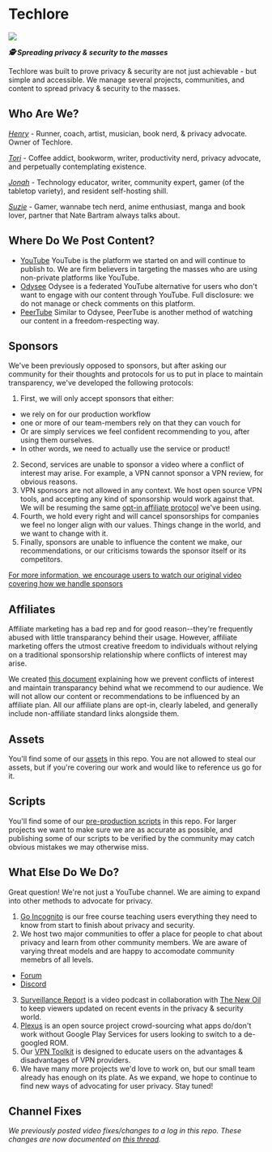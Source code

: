 # Techlore
<img src="https://github.com/techlore/channel-content/blob/master/Assets/2022%20Cover%20Art.jpg">

***🕵️ Spreading privacy & security to the masses***

Techlore was built to prove privacy & security are not just achievable - but simple and accessible. We manage several projects, communities, and content to spread privacy & security to the masses.

## Who Are We?
[*Henry*](https://hen.omg.lol/) - Runner, coach, artist, musician, book nerd, & privacy advocate. Owner of Techlore.

[*Tori*](https://tori.omg.lol/) - Coffee addict, bookworm, writer, productivity nerd, privacy advocate, and perpetually contemplating existence.

[*Jonah*](https://jonah.omg.lol/) - Technology educator, writer, community expert, gamer (of the tabletop variety), and resident self-hosting shill.

[*Suzie*](https://suzie.omg.lol) - Gamer, wannabe tech nerd, anime enthusiast, manga and book lover, partner that Nate Bartram always talks about.

## Where Do We Post Content?

- [YouTube](https://youtube.com/techlore) YouTube is the platform we started on and will continue to publish to. We are firm believers in targeting the masses who are using non-private platforms like YouTube. 
- [Odysee](https://odysee.com/@techlore:3) Odysee is a federated YouTube alternative for users who don't want to engage with our content through YouTube. Full disclosure: we do not manage or check comments on this platform.
- [PeerTube](https://tilvids.com/c/techlore_channel/videos) Similar to Odysee, PeerTube is another method of watching our content in a freedom-respecting way.

## Sponsors
We've been previously opposed to sponsors, but after asking our community for their thoughts and protocols for us to put in place to maintain transparency, we've developed the following protocols: 
1. First, we will only accept sponsors that either:
* we rely on for our production workflow
* one or more of our team-members rely on that they can vouch for
* Or are simply services we feel confident recommending to you, after using them ourselves.
* In other words, we need to actually use the service or product!
2. Second, services are unable to sponsor a video where a conflict of interest may arise. For example, a VPN cannot sponsor a VPN review, for obvious reasons.
3. VPN sponsors are not allowed in any context. We host open source VPN tools, and accepting any kind of sponsorship would work against that. We will be resuming the same [opt-in affiliate protocol](https://github.com/techlore/VPN-reviews#affiliate-plans--sponsorships) we've been using.
4. Fourth, we hold every right and will cancel sponsorships for companies we feel no longer align with our values. Things change in the world, and we want to change with it.
5. Finally, sponsors are unable to influence the content we make, our recommendations, or our criticisms towards the sponsor itself or its competitors.

[For more information, we encourage users to watch our original video covering how we handle sponsors](https://youtu.be/ZBO1Z7ixVis)


## Affiliates
Affiliate marketing has a bad rep and for good reason--they're frequently abused with little transparancy behind their usage. However, affiliate marketing offers the utmost creative freedom to individuals without relying on a traditional sponsorship relationship where conflicts of interest may arise.

We created [this document](https://github.com/techlore/channel-content/blob/master/affiliates.md) explaining how we prevent conflicts of interest and maintain transparancy behind what we recommend to our audience. We will not allow our content or recommendations to be influenced by an affiliate plan. All our affiliate plans are opt-in, clearly labeled, and generally include non-affiliate standard links alongside them.

## Assets
You'll find some of our [assets](https://github.com/techlore/channel-content/tree/master/Assets) in this repo. You are not allowed to steal our assets, but if you're covering our work and would like to reference us go for it. 

## Scripts
You'll find some of our [pre-production scripts](https://github.com/techlore/channel-content/tree/master/Scripts) in this repo. For larger projects we want to make sure we are as accurate as possible, and publishing some of our scripts to be verified by the community may catch obvious mistakes we may otherwise miss.

## What Else Do We Do?
Great question! We're not just a YouTube channel. We are aiming to expand into other methods to advocate for privacy. 
1. [Go Incognito](https://techlore.tech/goincognito) is our free course teaching users everything they need to know from start to finish about privacy and security.
2. We host two major communities to offer a place for people to chat about privacy and learn from other community members. We are aware of varying threat models and are happy to accomodate community memebrs of all levels.
* [Forum](https://discuss.techlore.tech)
* [Discord](https://discord.techlore.tech)


3. [Surveillance Report](https://surveillancereport.tech) is a video podcast in collaboration with [The New Oil](https://thenewoil.org) to keep viewers updated on recent events in the privacy & security world.
4. [Plexus](https://plexus.techlore.tech) is an open source project crowd-sourcing what apps do/don't work without Google Play Services for users looking to switch to a de-googled ROM.
5. Our [VPN Toolkit](https://techlore.tech/vpn) is designed to educate users on the advantages & disadvantages of VPN providers.
6. We have many more projects we'd love to work on, but our small team already has enough on its plate. As we expand, we hope to continue to find new ways of advocating for user privacy. Stay tuned!

## Channel Fixes

*We previously posted video fixes/changes to a log in this repo. These changes are now documented on [this thread](https://discuss.techlore.tech/t/channel-fixes-changes/3811).*
